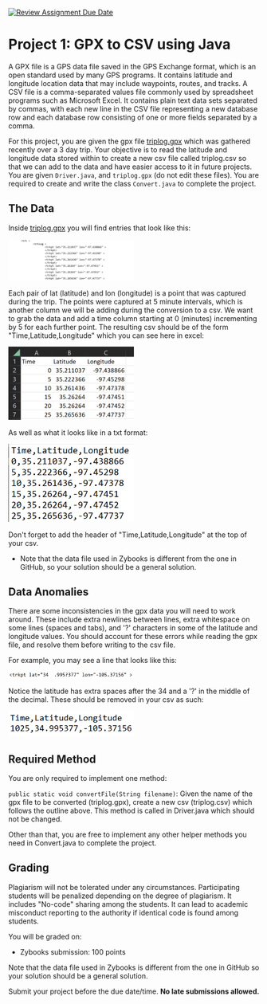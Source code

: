 [![Review Assignment Due Date](https://classroom.github.com/assets/deadline-readme-button-24ddc0f5d75046c5622901739e7c5dd533143b0c8e959d652212380cedb1ea36.svg)](https://classroom.github.com/a/7poZt0lY)
# Project 1: GPX to CSV using Java

A GPX file is a GPS data file saved in the GPS Exchange format, which is an open standard used by many GPS programs. It contains latitude and longitude location data that may include waypoints, routes, and tracks. A CSV file is a comma-separated values file commonly used by spreadsheet programs such as Microsoft Excel. It contains plain text data sets separated by commas, with each new line in the CSV file representing a new database row and each database row consisting of one or more fields separated by a comma.

For this project, you are given the gpx file [triplog.gpx](./triplog.gpx) which was gathered recently over a 3 day trip. Your objective is to read the latitude and longitude data stored within to create a new csv file called triplog.csv so that we can add to the data and have easier access to it in future projects. You are given `Driver.java`, and `triplog.gpx` (do not edit these files). You are required to create and write the class `Convert.java` to complete the project.

## The Data

Inside [triplog.gpx](./triplog.gpx) you will find entries that look like this:

<img src=./resources/gpxtriplog.PNG width=50% height=50%>

Each pair of lat (latitude) and lon (longitude) is a point that was captured during the trip. The points were captured at 5 minute intervals, which is another column we will be adding during the conversion to a csv. We want to grab the data and add a time column starting at 0 (minutes) incrementing by 5 for each further point. The resulting csv should be of the form "Time,Latitude,Longitude" which you can see here in excel: 

<img src=./resources/excelexample.PNG width=50% height=50%>

As well as what it looks like in a txt format: 

<img src=./resources/txtexample.PNG width=50% height=50%>

Don't forget to add the header of "Time,Latitude,Longitude" at the top of your csv.

* Note that the data file used in Zybooks is different from the one in GitHub, so your solution should be a general solution.

## Data Anomalies

There are some inconsistencies in the gpx data you will need to work around. These include extra newlines between lines, extra whitespace on some lines (spaces and tabs), and '?' characters in some of the latitude and longitude values. You should account for these errors while reading the gpx file, and resolve them before writing to the csv file. 

For example, you may see a line that looks like this:

<img src=./resources/anexample.PNG width=50% height=50%> 

Notice the latitude has extra spaces after the 34 and a '?' in the middle of the decimal. These should be removed in your csv as such:

<img src=./resources/anexample2.PNG width=50% height=50%> 

## Required Method

You are only required to implement one method:

`public static void convertFile(String filename)`: Given the name of the gpx file to be converted (triplog.gpx), create a new csv (triplog.csv) which follows the outline above. This method is called in Driver.java which should not be changed.

Other than that, you are free to implement any other helper methods you need in Convert.java to complete the project. 

## Grading

Plagiarism will not be tolerated under any circumstances. Participating students will be penalized depending on the degree of plagiarism. It includes "No-code" sharing among the students. It can lead to academic misconduct reporting to the authority if identical code is found among students. 

You will be graded on: 
* Zybooks submission: 100 points

Note that the data file used in Zybooks is different from the one in GitHub so your solution should be a general solution.

Submit your project before the due date/time. **No late submissions allowed.**
